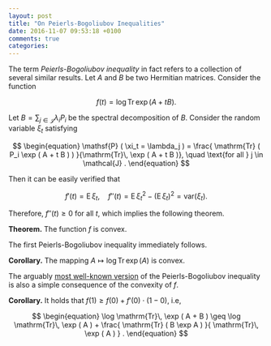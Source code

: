 ```yaml
---
layout: post
title: "On Peierls-Bogoliubov Inequalities"
date: 2016-11-07 09:53:18 +0100
comments: true
categories: 
---
```

The term *Peierls-Bogoliubov inequality* in fact refers to a collection of several similar results. 
Let $A$ and $B$ be two Hermitian matrices. 
Consider the function  

$$
\begin{equation}
f (t) = \log \mathrm{Tr}\, \exp ( A + t B ) .
\end{equation}
$$

Let $B = \sum_{j \in \mathcal{J}} \lambda_i P_i$ be the spectral decomposition of $B$. 
Consider the random variable $\xi_t$ satisfying

$$
\begin{equation}
\mathsf{P} ( \xi_t = \lambda_j ) = \frac{ \mathrm{Tr} ( P_i \exp ( A + t B ) ) }{\mathrm{Tr}\, \exp ( A + t B )}, \quad \text{for all } j \in \mathcal{J} .
\end{equation}
$$

Then it can be easily verified that

$$
\begin{equation}
f' (t) = \mathsf{E}\, \xi_t , \quad f'' (t) = \mathsf{E}\, \xi_t ^ 2 - ( \mathsf{E}\, \xi_t )^2 = \mathsf{var} ( \xi_t ) .
\end{equation}
$$

Therefore, $f'' (t) \geq 0$ for all $t$, which implies the following theorem.

**Theorem.** The function $f$ is convex.  

The first Peierls-Bogoliubov inequality immediately follows.

**Corollary.** The mapping $A \mapsto \log \mathrm{Tr}\, \exp (A)$ is convex.

The arguably [most well-known version](https://en.wikipedia.org/wiki/Trace_inequalities#Peierls.E2.80.93Bogoliubov_inequality) of the Peierls-Bogoliubov inequality is also a simple consequence of the convexity of $f$.

**Corollary.** It holds that $f(1) \geq f(0) + f'(0) \cdot ( 1 - 0 )$, i.e, 

$$
\begin{equation}
\log \mathrm{Tr}\, \exp ( A + B ) \geq \log \mathrm{Tr}\, \exp ( A ) + \frac{ \mathrm{Tr} ( B \exp A ) }{ \mathrm{Tr}\, \exp ( A ) } . 
\end{equation}
$$